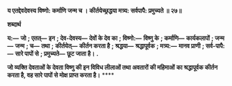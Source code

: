 **य एतद्देवदेवस्य विष्णो: कर्माणि जन्म च ।** **कीर्तयेच्छ्रद्धया मत्र्य: सर्वपापै: प्रमुच्यते ॥ २७॥** 

**शब्दार्थ** 

**य:—** **जो** **; एतत्—** **इन** **; देव-देवस्य—** **देवों के देव का** **; विष्णो:—** **विष्णु के** **; कर्माणि—** **कार्यकलापों** **; जन्म—** **जन्म** **; च—** **तथा** **;** **कीर्तयेत्—** **कीर्तन करता है** **; श्रद्धया—** **श्रद्धापूर्वक** **; मत्र्य:—** **मानव प्राणी** **; सर्व-पापै:—** **सारे पापों से** **; प्रमुच्यते—** **छूट जाता है।** **.** 

**जो व्यक्ति देवताओं के देवता विष्णु की इन विविध लीलाओं तथा अवतारों की महिमाओं** **का श्रद्धापूर्वक कीर्तन करता है, वह सारे पापों से मोक्ष प्राप्त करता है।** **** 